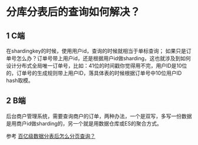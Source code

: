 # 分库分表后的查询如何解决？
## 1 C端
在shardingkey的时候，使用用户id，查询的时候就相当于单标查询；
如果只是订单号怎么办？订单号带上用户id，还是根据用户id做sharding，这也就涉及到如何设计分布式全局唯一订单号，比如：41位的时间戳你觉得用不完，用户ID是10位的，订单号的生成规则带上用户ID，落具体表的时候根据订单号中10位用户ID hash取模。
## 2 B端
后台商户管理系统，需要查询商户的订单，两种办法，一个是双写，多写一份数据是用商户id做sharding的，另一个就是用数据仓库或ES的聚合方式。

参考
[百亿级数据分表后怎么分页查询？](https://www.cnblogs.com/ilovejaney/p/13946833.html)